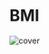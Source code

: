 # BMI

![cover](https://user-images.githubusercontent.com/71060268/163805622-9392621b-81c0-445b-8c07-5177b1263517.png)
